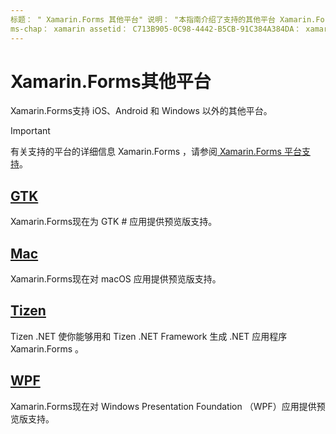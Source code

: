 ```yaml
---
标题： " Xamarin.Forms 其他平台" 说明： "本指南介绍了支持的其他平台 Xamarin.Forms 。"
ms-chap： xamarin assetid： C713B905-0C98-4442-B5CB-91C384A384DA： xamarin 窗体作者： davidbritch： dabritch ms. 日期：10/04/2019 非 loc： [ Xamarin.Forms ， Xamarin.Essentials ]
---
```


# <a name="xamarinforms-other-platforms"></a>Xamarin.Forms其他平台

Xamarin.Forms支持 iOS、Android 和 Windows 以外的其他平台。

> [!IMPORTANT]
> 有关支持的平台的详细信息 Xamarin.Forms ，请参阅[ Xamarin.Forms 平台支持](https://github.com/xamarin/Xamarin.Forms/wiki/Platform-Support)。

## <a name="gtk"></a>[GTK](gtk.md)

Xamarin.Forms现在为 GTK # 应用提供预览版支持。

## <a name="mac"></a>[Mac](mac.md)

Xamarin.Forms现在对 macOS 应用提供预览版支持。

## <a name="tizen"></a>[Tizen](tizen.md)

Tizen .NET 使你能够用和 Tizen .NET Framework 生成 .NET 应用程序 Xamarin.Forms 。

## <a name="wpf"></a>[WPF](wpf.md)

Xamarin.Forms现在对 Windows Presentation Foundation （WPF）应用提供预览版支持。
